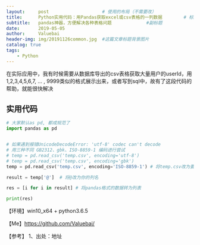 ```yaml
---
layout:     post					# 使用的布局（不需要改）
title:      Python实用代码：用Pandas获取excel或csv表格的一列数据		# 标题
subtitle:   pandas神器，方便解决各种表格问题    			#副标题
date:       2019-05-05
author:     Valuebai
header-img: img/20191126common.jpg 	#这篇文章标题背景图片
catalog: true
tags:
    - Python
---
```


在实际应用中，我有时候需要从数据库导出的csv表格获取大量用户的userId，用1,2,3,4,5,6,7, ... , 9999类似的格式展示出来，或者写到sql中，故有了这段代码的帮助，就能很快解决

## 实用代码


```python
# 大家默认as pd, 都成规范了
import pandas as pd


# 如果遇到报错UnicodeDecodeError: 'utf-8' codec can't decode
# 用三种不同 GB2312、gbk、ISO-8859-1 编码进行尝试
# temp = pd.read_csv('temp.csv', encoding='utf-8')
# temp = pd.read_csv('temp.csv', encoding='gbk')
temp = pd.read_csv('temp.csv', encoding='ISO-8859-1') # 将temp.csv改为要读取的

result = temp['@']  # 将@改为你的列名

res = [i for i in result] # 将pandas格式的数据转为列表

print(res)
```



【环境】win10_x64 + python3.6.5


【Me】https://github.com/Valuebai/


【参考】
1、出处：地址